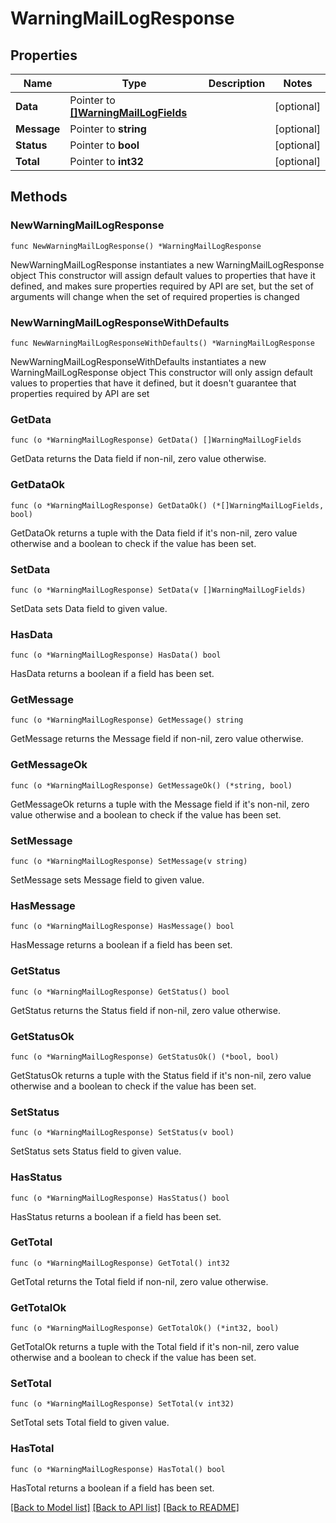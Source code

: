 # WarningMailLogResponse

## Properties

Name | Type | Description | Notes
------------ | ------------- | ------------- | -------------
**Data** | Pointer to [**[]WarningMailLogFields**](WarningMailLogFields.md) |  | [optional] 
**Message** | Pointer to **string** |  | [optional] 
**Status** | Pointer to **bool** |  | [optional] 
**Total** | Pointer to **int32** |  | [optional] 

## Methods

### NewWarningMailLogResponse

`func NewWarningMailLogResponse() *WarningMailLogResponse`

NewWarningMailLogResponse instantiates a new WarningMailLogResponse object
This constructor will assign default values to properties that have it defined,
and makes sure properties required by API are set, but the set of arguments
will change when the set of required properties is changed

### NewWarningMailLogResponseWithDefaults

`func NewWarningMailLogResponseWithDefaults() *WarningMailLogResponse`

NewWarningMailLogResponseWithDefaults instantiates a new WarningMailLogResponse object
This constructor will only assign default values to properties that have it defined,
but it doesn't guarantee that properties required by API are set

### GetData

`func (o *WarningMailLogResponse) GetData() []WarningMailLogFields`

GetData returns the Data field if non-nil, zero value otherwise.

### GetDataOk

`func (o *WarningMailLogResponse) GetDataOk() (*[]WarningMailLogFields, bool)`

GetDataOk returns a tuple with the Data field if it's non-nil, zero value otherwise
and a boolean to check if the value has been set.

### SetData

`func (o *WarningMailLogResponse) SetData(v []WarningMailLogFields)`

SetData sets Data field to given value.

### HasData

`func (o *WarningMailLogResponse) HasData() bool`

HasData returns a boolean if a field has been set.

### GetMessage

`func (o *WarningMailLogResponse) GetMessage() string`

GetMessage returns the Message field if non-nil, zero value otherwise.

### GetMessageOk

`func (o *WarningMailLogResponse) GetMessageOk() (*string, bool)`

GetMessageOk returns a tuple with the Message field if it's non-nil, zero value otherwise
and a boolean to check if the value has been set.

### SetMessage

`func (o *WarningMailLogResponse) SetMessage(v string)`

SetMessage sets Message field to given value.

### HasMessage

`func (o *WarningMailLogResponse) HasMessage() bool`

HasMessage returns a boolean if a field has been set.

### GetStatus

`func (o *WarningMailLogResponse) GetStatus() bool`

GetStatus returns the Status field if non-nil, zero value otherwise.

### GetStatusOk

`func (o *WarningMailLogResponse) GetStatusOk() (*bool, bool)`

GetStatusOk returns a tuple with the Status field if it's non-nil, zero value otherwise
and a boolean to check if the value has been set.

### SetStatus

`func (o *WarningMailLogResponse) SetStatus(v bool)`

SetStatus sets Status field to given value.

### HasStatus

`func (o *WarningMailLogResponse) HasStatus() bool`

HasStatus returns a boolean if a field has been set.

### GetTotal

`func (o *WarningMailLogResponse) GetTotal() int32`

GetTotal returns the Total field if non-nil, zero value otherwise.

### GetTotalOk

`func (o *WarningMailLogResponse) GetTotalOk() (*int32, bool)`

GetTotalOk returns a tuple with the Total field if it's non-nil, zero value otherwise
and a boolean to check if the value has been set.

### SetTotal

`func (o *WarningMailLogResponse) SetTotal(v int32)`

SetTotal sets Total field to given value.

### HasTotal

`func (o *WarningMailLogResponse) HasTotal() bool`

HasTotal returns a boolean if a field has been set.


[[Back to Model list]](../README.md#documentation-for-models) [[Back to API list]](../README.md#documentation-for-api-endpoints) [[Back to README]](../README.md)


